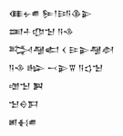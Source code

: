 <div class='block'>
<div class='line'>𒈪𒉡𒌑 𒌉𒁹𒅀𒆠𒉌</div>
<div class='line'>𒌅𒈦𒂡𒈠 𒀀𒈾</div>
<div class='line'>𒅋𒆷𒅗 𒌋 𒄿𒉌𒆷𒀠</div>
<div class='line'>𒀀𒈾 𒈗 𒁁𒉌𒐊 𒀀𒌓𒈠</div>
<div class='line'>𒌝𒈠 𒀉</div>
<div class='line'>𒈠𒀪𒁕</div>
<div class='line'>𒅖𒈬𒌑</div>
</div>